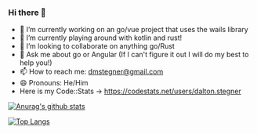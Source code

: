 ### Hi there 👋

- 🔭 I’m currently working on an go/vue project that uses the wails library
- 🌱 I’m currently playing around with kotlin and rust!
- 👯 I’m looking to collaborate on anything go/Rust
- 💬 Ask me about go or Angular (If I can't figure it out I will do my best to help you!)
- 📫 How to reach me: dmstegner@gmail.com
- 😄 Pronouns: He/Him
- Here is my Code::Stats -> https://codestats.net/users/dalton.stegner


[![Anurag's github stats](https://github-readme-stats.vercel.app/api?username=stegnerd&theme=radical)](https://github.com/anuraghazra/github-readme-stats)

[![Top Langs](https://github-readme-stats.vercel.app/api/top-langs/?username=stegnerd&layout=compact)](https://github.com/anuraghazra/github-readme-stats)
